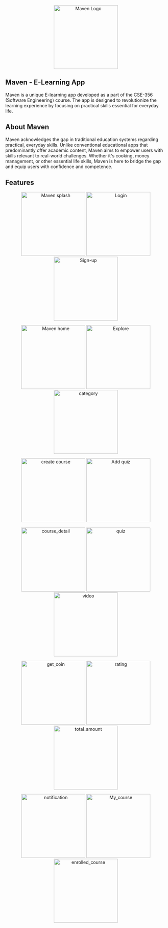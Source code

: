<p align="center">
  <img src="https://raw.githubusercontent.com/Tanzimbn/Maven/master/images/logo.png" alt="Maven Logo" width="200"/>
</p>

## Maven - E-Learning App

Maven is a unique E-learning app developed as a part of the CSE-356 (Software Engineering) course. The app is designed to revolutionize the learning experience by focusing on practical skills essential for everyday life.

## About Maven

Maven acknowledges the gap in traditional education systems regarding practical, everyday skills. Unlike conventional educational apps that predominantly offer academic content, Maven aims to empower users with skills relevant to real-world challenges. Whether it's cooking, money management, or other essential life skills, Maven is here to bridge the gap and equip users with confidence and competence.

## Features
<p align="center">
  <img src="https://raw.githubusercontent.com/Tanzimbn/Maven/master/images/splash.jpg" alt="Maven splash" width="200"/>
  <img src="https://raw.githubusercontent.com/Tanzimbn/Maven/master/images/login.jpg" alt="Login" width="200"/>
  <img src="https://raw.githubusercontent.com/Tanzimbn/Maven/master/images/sign-up.jpg" alt="Sign-up" width="200"/>
</p>
<p align="center">
  <img src="https://raw.githubusercontent.com/Tanzimbn/Maven/master/images/home.jpg" alt="Maven home" width="200"/>
  <img src="https://raw.githubusercontent.com/Tanzimbn/Maven/master/images/explore.jpg" alt="Explore" width="200"/>
  <img src="https://raw.githubusercontent.com/Tanzimbn/Maven/master/images/category.jpg" alt="category" width="200"/>
</p>
<p align="center">
  <img src="https://raw.githubusercontent.com/Tanzimbn/Maven/master/images/create_course.jpg" alt="create course" width="200"/>
  <img src="https://raw.githubusercontent.com/Tanzimbn/Maven/master/images/add_quiz.jpg" alt="Add quiz" width="200"/>
</p>
<p align="center">
  <img src="https://raw.githubusercontent.com/Tanzimbn/Maven/master/images/course_detail.jpg" alt="course_detail" width="200"/>
  <img src="https://raw.githubusercontent.com/Tanzimbn/Maven/master/images/quiz.jpg" alt="quiz" width="200"/>
  <img src="https://raw.githubusercontent.com/Tanzimbn/Maven/master/images/video.jpg" alt="video" width="200"/>
</p>
<p align="center">
  <img src="https://raw.githubusercontent.com/Tanzimbn/Maven/master/images/get_coin.jpg" alt="get_coin" width="200"/>
  <img src="https://raw.githubusercontent.com/Tanzimbn/Maven/master/images/rating.jpg" alt="rating" width="200"/>
  <img src="https://raw.githubusercontent.com/Tanzimbn/Maven/master/images/total_amount.jpg" alt="total_amount" width="200"/>
</p>
<p align="center">
  <img src="https://raw.githubusercontent.com/Tanzimbn/Maven/master/images/notification.jpg" alt="notification" width="200"/>
  <img src="https://raw.githubusercontent.com/Tanzimbn/Maven/master/images/My_course.jpg" alt="My_course" width="200"/>
  <img src="https://raw.githubusercontent.com/Tanzimbn/Maven/master/images/enrolled_course.jpg" alt="enrolled_course" width="200"/>
</p>
